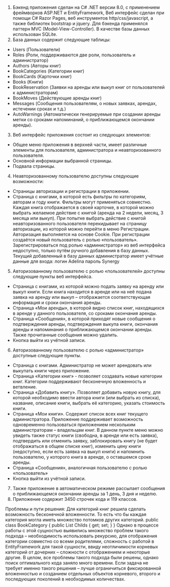1.	Бэкенд приложения сделан на C# .NET версии 8.0, с применением фреймворков ASP.NET и EntityFramework, Веб интерфейс сделан при помощи C# Razor Pages, веб инструментов http/css/javascript, а также библиотек bootstrap и jquery. Для бэкенда применялся паттерн MVC (Model-View-Controller). В качестве базы данных использован SQLite.
2.	База данных содержит следующие таблицы:
- Users (Пользователи)
- Roles (Роли, поддерживаются две роли, пользователь и администратор)
- Authors (Авторы книг)
- BookCategories (Категории книг)
- BookCards (Карточки книг)
- Books (Книги)
- BookReservation (Заявки на аренды или выкуп книг от пользователей к администраторам)
- BookMoves (Действующие аренды книг)
- Messages (Сообщения пользователям, о новых заявках, арендах, истечении сроках и т.д.)
- AutoWarnings (Автоматически генерируемые при создании аренды метки со сроками напоминаний, о приближающемся окончании аренды).
3.	Веб интерфейс приложения состоит из следующих элементов:
- Общее меню приложения в верхней части, имеет различные элементы для пользователя, администратора и неавторизованного пользователя.
- Основной информации выбранной страницы.
- Подвала страницы.
4.	Неавторизованному пользователю доступны следующие возможности:
- Страницы авторизации и регистрации в приложении.
- Страница с книгами, в которой есть фильтры по категориям, авторам и году книги. Фильтры могут применяться совместно. Каждая книга отображается в своей карточке, в которой можно выбрать желаемое действие с книгой (аренда на 2 недели, месяц, 3 месяца или выкуп). При попытке выбрать действие с книгой неавторизованного пользователя перекидывает на страницу авторизации, из которой можно перейти в меню Регистрации.
Авторизация выполняется на основе Cookie. 
При регистрации создаётся новый пользователь с ролью «пользователь». Зарегистрироваться под ролью «администратор» из веб интерфейса недоступно, только путём ручного добавления в базу данных. Текущий добавленный в базу данных администратор имеет учётные данные для входа: логин Adelina пароль Synergy
5.	Авторизованному пользователю с ролью «пользователей» доступны следующие пункты веб интерфейса.
- Страница с книгами, из которой можно подать заявку на аренду или выкуп книги. Если книга находится в аренде или на неё подана заявка на аренду или выкуп – отображается соответствующая информация и сроки окончания аренды.
- Страница «Мои аренды», в которой видно список книг, находящихся в аренде у данного пользователя, со сроками окончания аренды.
- Страница «Сообщения», в которой приходят новые сообщения о подтверждения аренды, подтверждения выкупа книги, окончания аренды и напоминания о приближающемся окончании аренды. Также прочитанные сообщения можно удалить.
- Кнопка выйти из учётной записи.
6.	Авторизованному пользователю с ролью «администратор» доступные следующие пункты.
- Страница с книгами. Администратор не может арендовать или выкупать книги через приложение.
- Страница «Категории книг» - позволяет создавать новые категории книг. Категории поддерживают бесконечную вложенность и ветвление.
- Страница «Добавить книгу». Позволяет добавить новую книгу, для которой необходимо ввести автора книги (или выбрать из списка), название, описание книги, выбрать её категорию, указать стоимость книги.
- Страница «Мои книги». Содержит список всех книг текущего администратора. Приложение поддерживает возможность одновременно пользоваться приложением нескольким администраторам – владельцам книг. В данном пункте меню можно увидеть также статус книги (свободна, в аренде или есть заявка), подтвердить или отменить заявку, заблокировать книгу (не будет отображаться в общем списке книг), изменить цену книги (недоступно, если есть заявка на выкуп книги) и напомнить пользователю, у которого книга в аренде, о оставшемся сроке аренды. 
- Страница «Сообщения», аналогичная пользователю с ролью «пользователь»
- Кнопка выйти из учётной записи.
7.	Также приложение в автоматическом режиме рассылает сообщения о приближающемся окончании аренды за 1 день, 3 дня и неделю.
8.	Приложение содержит 3450 строчек кода и 119 классов.

Проблемы и пути решения:
Для категорий книг решила сделать возможность бесконечной вложенности. То есть что бы каждая категория могла иметь множество потомков других категорий. 
public class BookCategory
{
	public List<BookCategory> Childs { get; set; }
}
Однако в процессе работы с этой сущностью выявились множество проблем такого подхода – необходимость использовать рекурсию, для отображения категории совместно со всеми родителями, сложность с работой в EntityFramework для такой сущности, ввиду неотличимости корневых категорий от дочерних – сложности с отображением и некоторые другие.
В целом, все проблемы такого подхода были решены, однако поиск оптимального кода заняло много времени. Если задача не требует именно такого решения – лучше ограничиться фиксированной вложенностью и созданием отдельных объектов корневого, второго и последующих поколений в необходимых количествах. 
